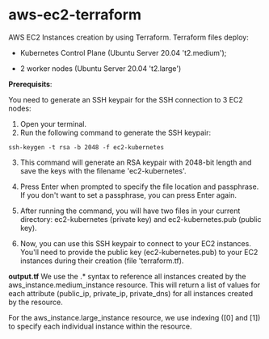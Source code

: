 # aws-ec2-terraform
AWS EC2 Instances creation by using Terraform. Terraform files deploy:

- Kubernetes Control Plane (Ubuntu Server 20.04 't2.medium'); 

- 2 worker nodes (Ubuntu Server 20.04 't2.large')


**Prerequisits**:

You need to generate an SSH keypair for the SSH connection to 3 EC2 nodes:

1. Open your terminal.
2. Run the following command to generate the SSH keypair:

```
ssh-keygen -t rsa -b 2048 -f ec2-kubernetes
```
3. This command will generate an RSA keypair with 2048-bit length and save the keys with the filename 'ec2-kubernetes'.

4. Press Enter when prompted to specify the file location and passphrase. If you don't want to set a passphrase, you can press Enter again.

5. After running the command, you will have two files in your current directory: ec2-kubernetes (private key) and ec2-kubernetes.pub (public key).

6. Now, you can use this SSH keypair to connect to your EC2 instances. You'll need to provide the public key (ec2-kubernetes.pub) to your EC2 instances during their creation (file 'terraform.tf).

**output.tf**
We use the .* syntax to reference all instances created by the aws_instance.medium_instance resource. This will return a list of values for each attribute (public_ip, private_ip, private_dns) for all instances created by the resource.

For the aws_instance.large_instance resource, we use indexing ([0] and [1]) to specify each individual instance within the resource.
